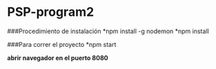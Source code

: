# PSP-program2

###Procedimiento de instalación
*npm install -g nodemon
*npm install

###Para correr el proyecto
*npm start

**abrir navegador en el puerto 8080**
